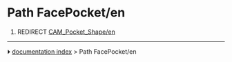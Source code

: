 # Path FacePocket/en
1.  REDIRECT [CAM_Pocket_Shape/en](CAM_Pocket_Shape/en.md)



---
⏵ [documentation index](../README.md) > Path FacePocket/en
